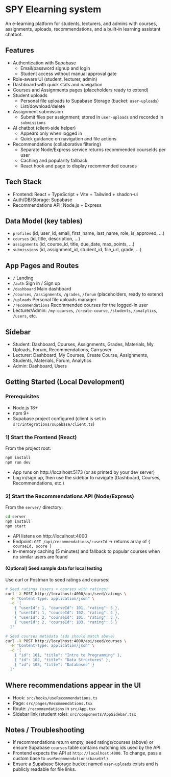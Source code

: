 # SPY Elearning system

An e-learning platform for students, lecturers, and admins with courses, assignments, uploads, recommendations, and a built-in learning assistant chatbot.

## Features
- Authentication with Supabase
  - Email/password signup and login
  - Student access without manual approval gate
- Role-aware UI (student, lecturer, admin)
- Dashboard with quick stats and navigation
- Courses and Assignments pages (placeholders ready to extend)
- Student uploads
  - Personal file uploads to Supabase Storage (bucket: `user-uploads`)
  - List/download/delete
- Assignment submission
  - Submit files per assignment; stored in `user-uploads` and recorded in `submissions`
- AI chatbot (client-side helper)
  - Appears only when logged in
  - Quick guidance on navigation and file actions
- Recommendations (collaborative filtering)
  - Separate Node/Express service returns recommended courseIds per user
  - Caching and popularity fallback
  - React hook and page to display recommended courses

## Tech Stack
- Frontend: React + TypeScript + Vite + Tailwind + shadcn-ui
- Auth/DB/Storage: Supabase
- Recommendations API: Node.js + Express

## Data Model (key tables)
- `profiles` (id, user_id, email, first_name, last_name, role, is_approved, ...)
- `courses` (id, title, description, ...)
- `assignments` (id, course_id, title, due_date, max_points, ...)
- `submissions` (id, assignment_id, student_id, file_url, grade, ...)

## App Pages and Routes
- `/` Landing
- `/auth` Sign in / Sign up
- `/dashboard` Main dashboard
- `/courses`, `/assignments`, `/grades`, `/forum` (placeholders, ready to extend)
- `/uploads` Personal file uploads manager
- `/recommendations` Recommended courses for the logged-in user
- Lecturer/Admin: `/my-courses`, `/create-course`, `/students`, `/analytics`, `/users`, etc.

## Sidebar
- Student: Dashboard, Courses, Assignments, Grades, Materials, My Uploads, Forum, Recommendations, Carryover
- Lecturer: Dashboard, My Courses, Create Course, Assignments, Students, Materials, Forum, Analytics
- Admin: Dashboard, Users

## Getting Started (Local Development)

### Prerequisites
- Node.js 18+
- npm 9+
- Supabase project configured (client is set in `src/integrations/supabase/client.ts`)

### 1) Start the Frontend (React)
From the project root:

```bash
npm install
npm run dev
```

- App runs on http://localhost:5173 (or as printed by your dev server)
- Log in/sign up, then use the sidebar to navigate (Dashboard, Courses, Recommendations, etc.)

### 2) Start the Recommendations API (Node/Express)
From the `server/` directory:

```bash
cd server
npm install
npm start
```

- API listens on http://localhost:4000
- Endpoint: `GET /api/recommendations/:userId` → returns array of `{ courseId, score }`
- In-memory caching (5 minutes) and fallback to popular courses when no similar users are found

#### (Optional) Seed sample data for local testing
Use curl or Postman to seed ratings and courses:

```bash
# Seed ratings (users × courses with ratings)
curl -X POST http://localhost:4000/api/seed/ratings \
  -H "Content-Type: application/json" \
  -d '[
    { "userId": 1, "courseId": 101, "rating": 5 },
    { "userId": 1, "courseId": 102, "rating": 4 },
    { "userId": 2, "courseId": 101, "rating": 3 },
    { "userId": 2, "courseId": 103, "rating": 5 }
  ]'

# Seed courses metadata (ids should match above)
curl -X POST http://localhost:4000/api/seed/courses \
  -H "Content-Type: application/json" \
  -d '[
    { "id": 101, "title": "Intro to Programming" },
    { "id": 102, "title": "Data Structures" },
    { "id": 103, "title": "Databases" }
  ]'
```

## Where recommendations appear in the UI
- Hook: `src/hooks/useRecommendations.ts`
- Page: `src/pages/Recommendations.tsx`
- Route: `/recommendations` in `src/App.tsx`
- Sidebar link (student role): `src/components/AppSidebar.tsx`



## Notes / Troubleshooting
- If recommendations return empty, seed ratings/courses (above) or ensure Supabase `courses` table contains matching ids used by the API.
- Frontend expects the API at `http://localhost:4000`. To change, pass a custom base to `useRecommendations(baseUrl)`.
- Ensure a Supabase Storage bucket named `user-uploads` exists and is publicly readable for file links.
